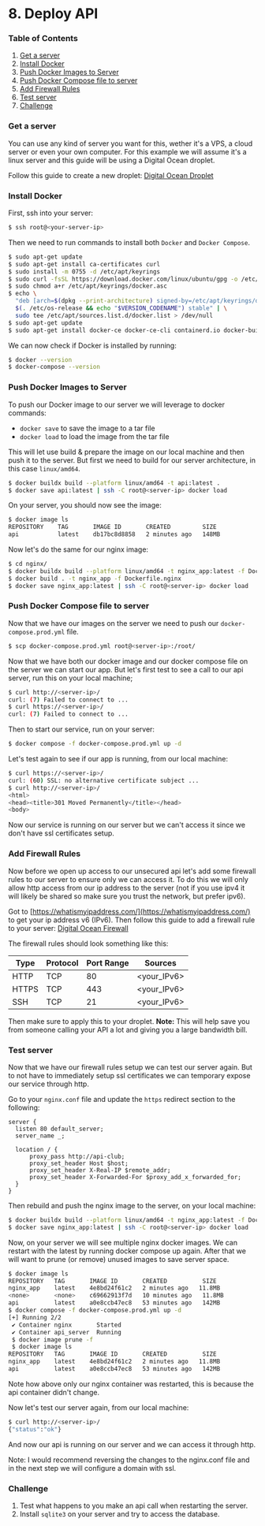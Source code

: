 # 8. Deploy API


### Table of Contents
1. [Get a server](#get-a-server)
2. [Install Docker](#install-docker)
3. [Push Docker Images to Server](#push-docker-images-to-server)
4. [Push Docker Compose file to server](#push-docker-compose-file-to-server)
5. [Add Firewall Rules](#add-firewall-rules)
6. [Test server](#test-server)
7. [Challenge](#challenge)


### Get a server
You can use any kind of server you want for this, wether it's a VPS, a cloud server or even your own computer.
For this example we will assume it's a linux server and this guide will be using a Digital Ocean droplet.

Follow this guide to create a new droplet: [Digital Ocean Droplet](https://docs.digitalocean.com/products/droplets/how-to/create/)


### Install Docker
First, ssh into your server:
```bash
$ ssh root@<your-server-ip>
```

Then we need to run commands to install both `Docker` and `Docker Compose`.
```bash
$ sudo apt-get update
$ sudo apt-get install ca-certificates curl
$ sudo install -m 0755 -d /etc/apt/keyrings
$ sudo curl -fsSL https://download.docker.com/linux/ubuntu/gpg -o /etc/apt/keyrings/docker.asc
$ sudo chmod a+r /etc/apt/keyrings/docker.asc
$ echo \
  "deb [arch=$(dpkg --print-architecture) signed-by=/etc/apt/keyrings/docker.asc] https://download.docker.com/linux/ubuntu \
  $(. /etc/os-release && echo "$VERSION_CODENAME") stable" | \
  sudo tee /etc/apt/sources.list.d/docker.list > /dev/null
$ sudo apt-get update
$ sudo apt-get install docker-ce docker-ce-cli containerd.io docker-buildx-plugin docker-compose-plugin
```

We can now check if Docker is installed by running:
```bash
$ docker --version
$ docker-compose --version
```


### Push Docker Images to Server
To push our Docker image to our server we will leverage to docker commands:
- `docker save` to save the image to a tar file
- `docker load` to load the image from the tar file

This will let use build & prepare the image on our local machine and then push it to the server.
But first we need to build for our server architecture, in this case `linux/amd64`.
```bash
$ docker buildx build --platform linux/amd64 -t api:latest .
$ docker save api:latest | ssh -C root@<server-ip> docker load
```

On your server, you should now see the image:
```bash
$ docker image ls
REPOSITORY    TAG       IMAGE ID       CREATED         SIZE
api           latest    db17bc8d8858   2 minutes ago   148MB
```

Now let's do the same for our nginx image:
```bash
$ cd nginx/
$ docker buildx build --platform linux/amd64 -t nginx_app:latest -f Dockerfile.nginx .
$ docker build . -t nginx_app -f Dockerfile.nginx
$ docker save nginx_app:latest | ssh -C root@<server-ip> docker load
```

### Push Docker Compose file to server
Now that we have our images on the server we need to push our `docker-compose.prod.yml` file.
```bash
$ scp docker-compose.prod.yml root@<server-ip>:/root/
```

Now that we have both our docker image and our docker compose file on the server we can start our app.
But let's first test to see a call to our api server, run this on your local machine;
```bash
$ curl http://<server-ip>/
curl: (7) Failed to connect to ...
$ curl https://<server-ip>/
curl: (7) Failed to connect to ...
```

Then to start our service, run on your server:
```bash
$ docker compose -f docker-compose.prod.yml up -d
```

Let's test again to see if our app is running, from our local machine:
```bash
$ curl https://<server-ip>/
curl: (60) SSL: no alternative certificate subject ...
$ curl http://<server-ip>/
<html>
<head><title>301 Moved Permanently</title></head>
<body>
```

Now our service is running on our server but we can't access it since we don't have ssl certificates setup.

### Add Firewall Rules
Now before we open up access to our unsecured api let's add some firewall rules to our server to ensure only we can access it.
To do this we will only allow http access from our ip address to the server (not if you use ipv4 it will likely be shared so make sure you trust the network, but prefer ipv6).

Got to [https://whatismyipaddress.com/](https://whatismyipaddress.com/) to get your ip address v6 (IPv6).
Then follow this guide to add a firewall rule to your server: [Digital Ocean Firewall](https://docs.digitalocean.com/products/networking/firewalls/how-to/configure-rules/)

The firewall rules should look something like this:

| Type   | Protocol | Port Range | Sources     |
|--------|----------|------------|-------------|
| HTTP   | TCP      | 80         | <your_IPv6> |
| HTTPS  | TCP      | 443        | <your_IPv6> |
| SSH    | TCP      | 21         | <your_IPv6> |


Then make sure to apply this to your droplet.
**Note:** This will help save you from someone calling your API a lot and giving you a large bandwidth bill.

### Test server
Now that we have our firewall rules setup we can test our server again.
But to not have to immediately setup ssl certificates we can temporary expose our service through http.

Go to your `nginx.conf` file and update the `https` redirect section to the following:
```nginx
server {
  listen 80 default_server;
  server_name _;

  location / {
      proxy_pass http://api-club;
      proxy_set_header Host $host;
      proxy_set_header X-Real-IP $remote_addr;
      proxy_set_header X-Forwarded-For $proxy_add_x_forwarded_for;
  }
}
```

Then rebuild and push the nginx image to the server, on your local machine:
```bash
$ docker buildx build --platform linux/amd64 -t nginx_app:latest -f Dockerfile.nginx .
$ docker save nginx_app:latest | ssh -C root@<server-ip> docker load
```

Now, on your server we will see multiple nginx docker images.
We can restart with the latest by running docker compose up again.
After that we will want to prune (or remove) unused images to save server space.
```bash
$ docker image ls
REPOSITORY   TAG       IMAGE ID       CREATED          SIZE
nginx_app    latest    4e8bd24f61c2   2 minutes ago   11.8MB
<none>       <none>    c69662913f7d   10 minutes ago   11.8MB
api          latest    a0e8ccb47ec8   53 minutes ago   142MB
$ docker compose -f docker-compose.prod.yml up -d
[+] Running 2/2
 ✔ Container nginx       Started
 ✔ Container api_server  Running
 $ docker image prune -f
 $ docker image ls
REPOSITORY   TAG       IMAGE ID       CREATED          SIZE
nginx_app    latest    4e8bd24f61c2   2 minutes ago   11.8MB
api          latest    a0e8ccb47ec8   53 minutes ago   142MB
 ```

Note how above only our nginx container was restarted, this is because the api container didn't change.

Now let's test our server again, from our local machine:
```bash
$ curl http://<server-ip>/
{"status":"ok"}
```

And now our api is running on our server and we can access it through http.

Note: I would recommend reversing the changes to the nginx.conf file and in the next step we will configure a domain with ssl.


### Challenge
1. Test what happens to you make an api call when restarting the server.
2. Install `sqlite3` on your server and try to access the database.
